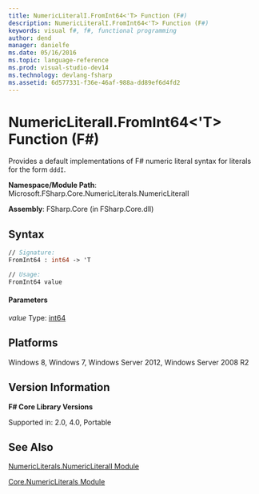 ```yaml
---
title: NumericLiteralI.FromInt64<'T> Function (F#)
description: NumericLiteralI.FromInt64<'T> Function (F#)
keywords: visual f#, f#, functional programming
author: dend
manager: danielfe
ms.date: 05/16/2016
ms.topic: language-reference
ms.prod: visual-studio-dev14
ms.technology: devlang-fsharp
ms.assetid: 6d577331-f36e-46af-988a-dd89ef6d4fd2
---
```


# NumericLiteralI.FromInt64<'T> Function (F#)

Provides a default implementations of F# numeric literal syntax for literals for the form `dddI`.

**Namespace/Module Path**: Microsoft.FSharp.Core.NumericLiterals.NumericLiteralI

**Assembly**: FSharp.Core (in FSharp.Core.dll)

## Syntax

```fsharp
// Signature:
FromInt64 : int64 -> 'T

// Usage:
FromInt64 value
```

#### Parameters
*value*
Type: [int64](https://msdn.microsoft.com/library/1bec11c0-45ac-469e-923b-22a1708c0701)

## Platforms
Windows 8, Windows 7, Windows Server 2012, Windows Server 2008 R2


## Version Information
**F# Core Library Versions**

Supported in: 2.0, 4.0, Portable

## See Also
[NumericLiterals.NumericLiteralI Module](NumericLiterals.NumericLiteralI-Module-%5BFSharp%5D.md)

[Core.NumericLiterals Module](Core.NumericLiterals-Module-%5BFSharp%5D.md)
